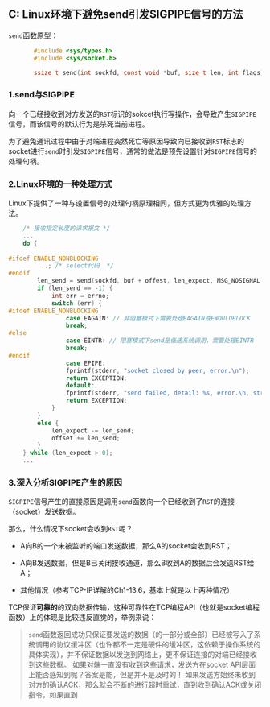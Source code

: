 ## C: Linux环境下避免send引发SIGPIPE信号的方法

`send`函数原型：

```c
       #include <sys/types.h>
       #include <sys/socket.h>

       ssize_t send(int sockfd, const void *buf, size_t len, int flags);
```

### 1.send与SIGPIPE

向一个已经接收到对方发送的`RST`标识的sokcet执行写操作，会导致产生`SIGPIPE`信号，而该信号的默认行为是杀死当前进程。

为了避免通讯过程中由于对端进程突然死亡等原因导致向已接收到`RST`标志的socket进行`send`时引发`SIGPIPE`信号，通常的做法是预先设置针对`SIGPIPE`信号的处理句柄。

### 2.Linux环境的一种处理方式

Linux下提供了一种与设置信号的处理句柄原理相同，但方式更为优雅的处理方法。

```c
    /* 接收指定长度的请求报文 */
    ...
    do {
    
#ifdef ENABLE_NONBLOCKING
        ...; /* select代码  */
#endif
        len_send = send(sockfd, buf + offest, len_expect, MSG_NOSIGNAL);
        if (len_send == -1) {
            int err = errno;
            switch (err) {
#ifdef ENABLE_NONBLOCKING
                case EAGAIN: // 非阻塞模式下需要处理EAGAIN或EWOULDBLOCK
                break;
#else
                case EINTR: // 阻塞模式下send是低速系统调用，需要处理EINTR
                break;
#endif
                case EPIPE:
                fprintf(stderr, "socket closed by peer, error.\n");
                return EXCEPTION;
                default:
                fprintf(stderr, "send failed, detail: %s, error.\n, strerror(err));
                return EXCEPTION;
            }
        }
        else {
            len_expect -= len_send;
            offset += len_send;
        }
    } while (len_expect > 0);
    ...
```

### 3.深入分析SIGPIPE产生的原因

`SIGPIPE`信号产生的直接原因是调用`send`函数向一个已经收到了`RST`的连接（socket）发送数据。

那么，什么情况下socket会收到`RST`呢？

* A向B的一个未被监听的端口发送数据，那么A的socket会收到RST；

* A向B发送数据，但是B已关闭接收通道，那么B收到A的数据后会发送RST给A；

* 其他情况（参考TCP-IP详解的Ch1-13.6，基本上就是以上两种情况）

TCP保证**可靠的**的双向数据传输，这种可靠性在TCP编程API（也就是socket编程函数）上的体现是比较违反直觉的，举例来说：
> `send`函数返回成功只保证要发送的数据（的一部分或全部）已经被写入了系统调用的协议缓冲区（也许都不一定是硬件的缓冲区，这依赖于操作系统的具体实现），并不保证数据以发送到网络上，更不保证连接的对端已经接收到这些数据。
> 如果对端一直没有收到这些请求，发送方在socket API层面上能否感知到呢？答案是能，但是并不是及时的！
> 如果发送方始终未收到对方的确认ACK，那么就会不断的进行超时重试，直到收到确认ACK或关闭指令，如果直到
